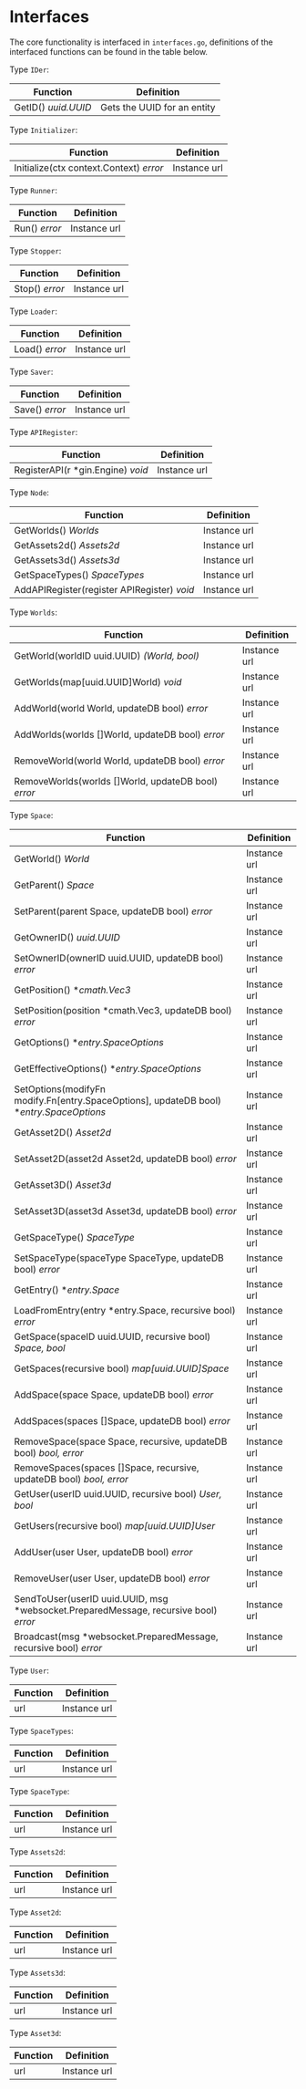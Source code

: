 # Interfaces
The core functionality is interfaced in `interfaces.go`, definitions of the interfaced functions can be found in the table below.

Type `IDer`:

| Function             | Definition                   |
|----------------------|------------------------------|
| GetID() *uuid.UUID*  | Gets the UUID for an entity  |

Type `Initializer`:

| Function                                  | Definition   |
|-------------------------------------------|--------------|
| Initialize(ctx context.Context) *error*   | Instance url |

Type `Runner`:

| Function       | Definition   |
|----------------|--------------|
| Run() *error*  | Instance url |

Type `Stopper`:

| Function        | Definition   |
|-----------------|--------------|
| Stop() *error*  | Instance url |

Type `Loader`:

| Function        | Definition   |
|-----------------|--------------|
| Load() *error*  | Instance url |

Type `Saver`:

| Function       | Definition   |
|----------------|--------------|
| Save() *error* | Instance url |

Type `APIRegister`:

| Function                          | Definition   |
|-----------------------------------|--------------|
| RegisterAPI(r *gin.Engine) *void* | Instance url |

Type `Node`:

| Function                                    | Definition   |
|---------------------------------------------|--------------|
| GetWorlds() *Worlds*                        | Instance url |
| GetAssets2d() *Assets2d*                    | Instance url |
| GetAssets3d() *Assets3d*                    | Instance url |
| GetSpaceTypes() *SpaceTypes*                | Instance url |
| AddAPIRegister(register APIRegister) *void* | Instance url |

Type `Worlds`:

| Function                                            | Definition   |
|-----------------------------------------------------|--------------|
| GetWorld(worldID uuid.UUID) *(World, bool)*         | Instance url |
| GetWorlds(map[uuid.UUID]World) *void*               | Instance url |
| AddWorld(world World, updateDB bool) *error*        | Instance url |
| AddWorlds(worlds []World, updateDB bool) *error*    | Instance url |
| RemoveWorld(world World, updateDB bool) *error*     | Instance url |
| RemoveWorlds(worlds []World, updateDB bool) *error* | Instance url |
 
Type `Space`:

| Function                                                                                | Definition   |
|-----------------------------------------------------------------------------------------|--------------|
| GetWorld() *World*                                                                      | Instance url |
| GetParent() *Space*                                                                     | Instance url |
| SetParent(parent Space, updateDB bool) *error*                                          | Instance url |
| GetOwnerID() *uuid.UUID*                                                                | Instance url |
| SetOwnerID(ownerID uuid.UUID, updateDB bool) *error*                                    | Instance url |
| GetPosition() **cmath.Vec3*                                                             | Instance url |
| SetPosition(position *cmath.Vec3, updateDB bool) *error*                                | Instance url |
| GetOptions() **entry.SpaceOptions*                                                      | Instance url |
| GetEffectiveOptions() **entry.SpaceOptions*                                             | Instance url |
| SetOptions(modifyFn modify.Fn[entry.SpaceOptions], updateDB bool) **entry.SpaceOptions* | Instance url |
| GetAsset2D() *Asset2d*                                                                  | Instance url |
| SetAsset2D(asset2d Asset2d, updateDB bool) *error*                                      | Instance url |
| GetAsset3D() *Asset3d*                                                                  | Instance url |
| SetAsset3D(asset3d Asset3d, updateDB bool) *error*                                      | Instance url |
| GetSpaceType() *SpaceType*                                                              | Instance url |
| SetSpaceType(spaceType SpaceType, updateDB bool) *error*                                | Instance url |
| GetEntry() **entry.Space*                                                               | Instance url |
| LoadFromEntry(entry *entry.Space, recursive bool) *error*                               | Instance url |
| GetSpace(spaceID uuid.UUID, recursive bool) *Space, bool*                               | Instance url |
| GetSpaces(recursive bool) *map[uuid.UUID]Space*                                         | Instance url |
| AddSpace(space Space, updateDB bool) *error*                                            | Instance url |
| AddSpaces(spaces []Space, updateDB bool) *error*                                        | Instance url |
| RemoveSpace(space Space, recursive, updateDB bool) *bool, error*                        | Instance url |
| RemoveSpaces(spaces []Space, recursive, updateDB bool) *bool, error*                    | Instance url |
| GetUser(userID uuid.UUID, recursive bool) *User, bool*                                  | Instance url |
| GetUsers(recursive bool) *map[uuid.UUID]User*                                           | Instance url |
| AddUser(user User, updateDB bool) *error*                                               | Instance url |
| RemoveUser(user User, updateDB bool) *error*                                            | Instance url |
| SendToUser(userID uuid.UUID, msg *websocket.PreparedMessage, recursive bool) *error*    | Instance url |
| Broadcast(msg *websocket.PreparedMessage, recursive bool) *error*                       | Instance url |

Type `User`:

| Function | Definition   |
|----------|--------------|
| url      | Instance url |

Type `SpaceTypes`:

| Function | Definition   |
|----------|--------------|
| url      | Instance url |

Type `SpaceType`:

| Function | Definition   |
|----------|--------------|
| url      | Instance url |

Type `Assets2d`:

| Function | Definition   |
|----------|--------------|
| url      | Instance url |

Type `Asset2d`:

| Function | Definition   |
|----------|--------------|
| url      | Instance url |

Type `Assets3d`:

| Function | Definition   |
|----------|--------------|
| url      | Instance url |

Type `Asset3d`:

| Function | Definition   |
|----------|--------------|
| url      | Instance url |